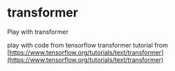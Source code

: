 # transformer
Play with transformer

play with code from tensorflow transformer tutorial from 
[https://www.tensorflow.org/tutorials/text/transformer](https://www.tensorflow.org/tutorials/text/transformer)
